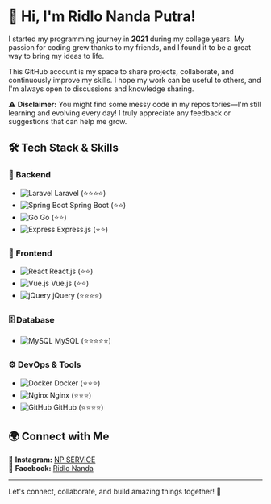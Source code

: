 # 👋 Hi, I'm Ridlo Nanda Putra!

I started my programming journey in **2021** during my college years. My passion for coding grew thanks to my friends, and I found it to be a great way to bring my ideas to life.  

This GitHub account is my space to share projects, collaborate, and continuously improve my skills. I hope my work can be useful to others, and I'm always open to discussions and knowledge sharing.  

⚠️ **Disclaimer:** You might find some messy code in my repositories—I'm still learning and evolving every day! I truly appreciate any feedback or suggestions that can help me grow.  

## 🛠 Tech Stack & Skills  

### 🚀 Backend  
- ![Laravel](https://img.shields.io/badge/Laravel-F55247?style=for-the-badge&logo=laravel&logoColor=white) Laravel (⭐⭐⭐⭐)  
- ![Spring Boot](https://img.shields.io/badge/Spring%20Boot-6DB33F?style=for-the-badge&logo=springboot&logoColor=white) Spring Boot (⭐⭐)  
- ![Go](https://img.shields.io/badge/Go-00ADD8?style=for-the-badge&logo=go&logoColor=white) Go (⭐⭐)  
- ![Express](https://img.shields.io/badge/Express-000000?style=for-the-badge&logo=express&logoColor=white) Express.js (⭐⭐)  

### 🎨 Frontend  
- ![React](https://img.shields.io/badge/React-61DAFB?style=for-the-badge&logo=react&logoColor=white) React.js (⭐⭐)  
- ![Vue.js](https://img.shields.io/badge/Vue.js-4FC08D?style=for-the-badge&logo=vue.js&logoColor=white) Vue.js (⭐⭐) 
- ![jQuery](https://img.shields.io/badge/jQuery-0769AD?style=for-the-badge&logo=jquery&logoColor=white) jQuery (⭐⭐⭐⭐)   

### 🗄️ Database  
- ![MySQL](https://img.shields.io/badge/MySQL-4479A1?style=for-the-badge&logo=mysql&logoColor=white) MySQL (⭐⭐⭐⭐⭐)  

### ⚙️ DevOps & Tools  
- ![Docker](https://img.shields.io/badge/Docker-2496ED?style=for-the-badge&logo=docker&logoColor=white) Docker (⭐⭐⭐)  
- ![Nginx](https://img.shields.io/badge/Nginx-009639?style=for-the-badge&logo=nginx&logoColor=white) Nginx (⭐⭐⭐)  
- ![GitHub](https://img.shields.io/badge/GitHub-181717?style=for-the-badge&logo=github&logoColor=white) GitHub (⭐⭐⭐⭐)  

## 🌍 Connect with Me  
📸 **Instagram:** [NP SERVICE](https://www.instagram.com/nandaputraservice/)  
📘 **Facebook:** [Ridlo Nanda](https://www.facebook.com/ridlo.nanda/)  

---

Let's connect, collaborate, and build amazing things together! 🚀  
